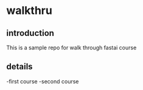 # walkthru

## introduction

This is a sample repo for walk through fastai course

## details

-first course
-second course
